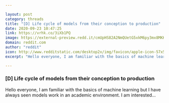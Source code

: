 ```yaml
---

layout: post
category: threads
title: "[D] Life cycle of models from their conception to production"
date: 2020-09-23 10:47:25
link: https://vrhk.co/3iXb1PQ
image: https://external-preview.redd.it/cmUpHS82A2NmQUetG5xkM6py3mx8MKKYEYyam7WGO4M.jpg?width=1200&height=628.272251309&auto=webp&crop=1200:628.272251309,smart&s=d2bf133a6dfa323ef70772804667bfd1e19a636d
domain: reddit.com
author: "reddit"
icon: http://www.redditstatic.com/desktop2x/img/favicon/apple-icon-57x57.png
excerpt: "Hello everyone, I am familiar with the basics of machine learning but I have always seen models work in an academic environment. I am interested..."

---
```


### [D] Life cycle of models from their conception to production

Hello everyone, I am familiar with the basics of machine learning but I have always seen models work in an academic environment. I am interested...